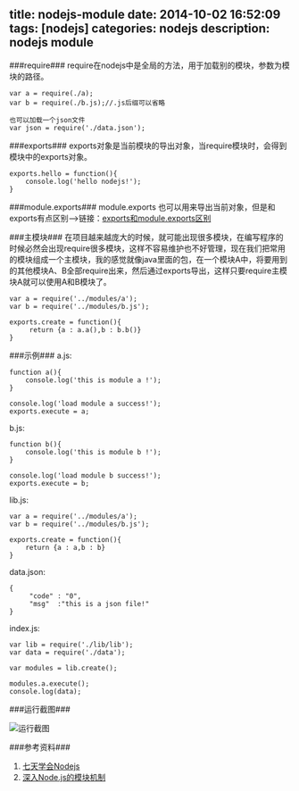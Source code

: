 title: nodejs-module
date: 2014-10-02 16:52:09
tags: [nodejs] 
categories: nodejs 
description: nodejs module
---
###require###
require在nodejs中是全局的方法，用于加载别的模块，参数为模块的路径。
	
	var a = require(./a);
	var b = require(./b.js);//.js后缀可以省略

	也可以加载一个json文件
	var json = require('./data.json');

###exports###
exports对象是当前模块的导出对象，当require模块时，会得到模块中的exports对象。

	exports.hello = function(){
    	console.log('hello nodejs!');
	}

<!--more-->
###module.exports###
module.exports 也可以用来导出当前对象，但是和exports有点区别-->链接：[exports和module.exports区别](http://www.cnblogs.com/pigtail/archive/2013/01/14/2859555.html)

###主模块###
在项目越来越庞大的时候，就可能出现很多模块，在编写程序的时候必然会出现require很多模块，这样不容易维护也不好管理，现在我们把常用的模块组成一个主模块，我的感觉就像java里面的包，在一个模块A中，将要用到的其他模块A、B全部require出来，然后通过exports导出，这样只要require主模块A就可以使用A和B模块了。

    var a = require('../modules/a');
	var b = require('../modules/b.js');

	exports.create = function(){
    	 return {a : a.a(),b : b.b()}
	}
###示例###
a.js:

	function a(){
    	console.log('this is module a !');
	}

	console.log('load module a success!');
	exports.execute = a;

b.js:

	function b(){
    	console.log('this is module b !');
	}

	console.log('load module b success!');
	exports.execute = b;

lib.js:

	var a = require('../modules/a');
	var b = require('../modules/b.js');

	exports.create = function(){
	    return {a : a,b : b}
	}

data.json:

	{
	     "code" : "0",
	     "msg"  :"this is a json file!"
	}

index.js:

	var lib = require('./lib/lib');
	var data = require('./data');
	
	var modules = lib.create();
	
	modules.a.execute();
	console.log(data);

###运行截图###

![运行截图](http://icaifeimg.qiniudn.com/node-module-exec.png)

###参考资料###


1. [七天学会Nodejs](http://nqdeng.github.io/7-days-nodejs/#1.5)
2. [深入Node.js的模块机制](http://www.infoq.com/cn/articles/nodejs-module-mechanism/) 